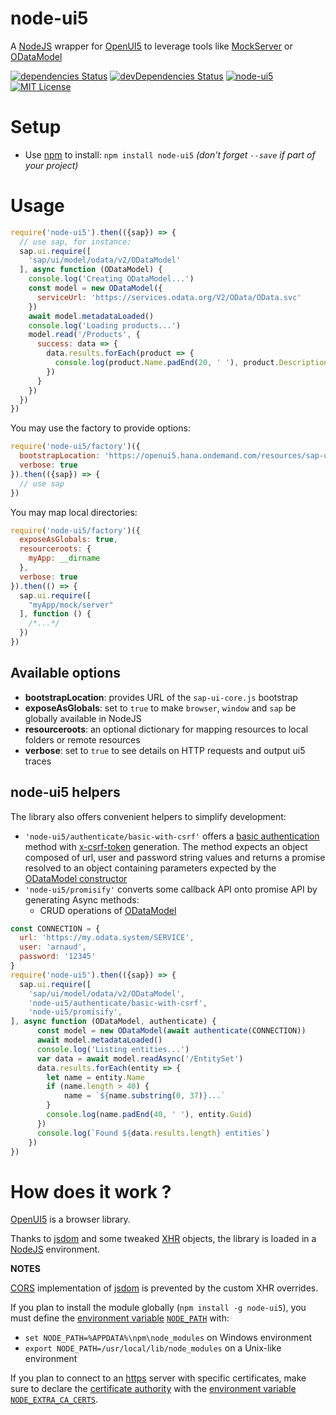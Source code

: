 # node-ui5
A [NodeJS](https://nodejs.org/) wrapper for [OpenUI5](https://openui5.org/) to leverage tools like [MockServer](https://openui5.hana.ondemand.com/#/api/sap.ui.core.util.MockServer) or [ODataModel](https://openui5.hana.ondemand.com/#/api/sap.ui.model.odata.v2.ODataModel)

[![dependencies Status](https://david-dm.org/ArnaudBuchholz/node-ui5/status.svg)](https://david-dm.org/ArnaudBuchholz/node-ui5)
[![devDependencies Status](https://david-dm.org/ArnaudBuchholz/node-ui5/dev-status.svg)](https://david-dm.org/ArnaudBuchholz/node-ui5?type=dev)
[![node-ui5](http://img.shields.io/npm/dm/node-ui5.svg)](https://www.npmjs.org/package/node-ui5)
[![MIT License](https://img.shields.io/badge/License-MIT-yellow.svg)](https://opensource.org/licenses/MIT)

# Setup

* Use [npm](https://www.npmjs.com/) to install: `npm install node-ui5` *(don't forget `--save` if part of your project)*

# Usage

```javascript
require('node-ui5').then(({sap}) => {
  // use sap, for instance:
  sap.ui.require([
    'sap/ui/model/odata/v2/ODataModel'
  ], async function (ODataModel) {
    console.log('Creating ODataModel...')
    const model = new ODataModel({
      serviceUrl: 'https://services.odata.org/V2/OData/OData.svc'
    })
    await model.metadataLoaded()
    console.log('Loading products...')
    model.read('/Products', {
      success: data => {
        data.results.forEach(product => {
          console.log(product.Name.padEnd(20, ' '), product.Description)
        })
      }
    })
  })
})
```

You may use the factory to provide options:
```javascript
require('node-ui5/factory')({
  bootstrapLocation: 'https://openui5.hana.ondemand.com/resources/sap-ui-core.js',
  verbose: true
}).then(({sap}) => {
  // use sap
})
```

You may map local directories:
```javascript
require('node-ui5/factory')({
  exposeAsGlobals: true,
  resourceroots: {
    myApp: __dirname
  },
  verbose: true
}).then(() => {
  sap.ui.require([
    "myApp/mock/server"
  ], function () {
    /*...*/
  })
})
```

## Available options

* **bootstrapLocation**: provides URL of the `sap-ui-core.js` bootstrap
* **exposeAsGlobals**: set to `true` to make `browser`, `window` and `sap` be globally available in NodeJS
* **resourceroots**: an optional dictionary for mapping resources to local folders or remote resources
* **verbose**: set to `true` to see details on HTTP requests and output ui5 traces

## node-ui5 helpers

The library also offers convenient helpers to simplify development:
* `'node-ui5/authenticate/basic-with-csrf'` offers a
[basic authentication](https://en.wikipedia.org/wiki/Basic_access_authentication) method with
[x-csrf-token](https://en.wikipedia.org/wiki/Cross-site_request_forgery) generation. The method expects an object
composed of url, user and password string values and returns a promise resolved to an object containing parameters
expected by the
[ODataModel constructor](https://openui5.hana.ondemand.com/#/api/sap.ui.model.odata.v2.ODataModel/constructor)
* `'node-ui5/promisify'` converts some callback API onto promise API by generating Async methods:
    - CRUD operations of [ODataModel](https://openui5.hana.ondemand.com/#/api/sap.ui.model.odata.v2.ODataModel)

```javascript
const CONNECTION = {
  url: 'https://my.odata.system/SERVICE',
  user: 'arnaud',
  password: '12345'
}
require('node-ui5').then(({sap}) => {
  sap.ui.require([
    'sap/ui/model/odata/v2/ODataModel',
    'node-ui5/authenticate/basic-with-csrf',
    'node-ui5/promisify',
], async function (ODataModel, authenticate) {
      const model = new ODataModel(await authenticate(CONNECTION))
      await model.metadataLoaded()
      console.log('Listing entities...')
      var data = await model.readAsync('/EntitySet')
      data.results.forEach(entity => {
        let name = entity.Name
        if (name.length > 40) {
            name = `${name.substring(0, 37)}...`
        }
        console.log(name.padEnd(40, ' '), entity.Guid)
      })
      console.log(`Found ${data.results.length} entities`)
    })
})
```

# How does it work ?

[OpenUI5](https://openui5.org/) is a browser library.

Thanks to [jsdom](https://github.com/jsdom/jsdom) and some tweaked [XHR](https://developer.mozilla.org/fr/docs/Web/API/XMLHttpRequest) objects, the library is loaded in a [NodeJS](https://nodejs.org/) environment.

**NOTES**

[CORS](https://en.wikipedia.org/wiki/Cross-origin_resource_sharing) implementation of [jsdom](https://github.com/jsdom/jsdom) is prevented by the custom XHR overrides.

If you plan to install the module globally (`npm install -g node-ui5`), you must define the
[environment variable](https://en.wikipedia.org/wiki/Environment_variable)
[`NODE_PATH`](https://nodejs.org/api/cli.html#cli_node_path_path) with:
* `set NODE_PATH=%APPDATA%\npm\node_modules` on Windows environment
* `export NODE_PATH=/usr/local/lib/node_modules` on a Unix-like environment

If you plan to connect to an [https](https://en.wikipedia.org/wiki/HTTPS) server with specific certificates,
make sure to declare the [certificate authority](https://en.wikipedia.org/wiki/Certificate_authority) with the
[environment variable](https://en.wikipedia.org/wiki/Environment_variable)
[`NODE_EXTRA_CA_CERTS`](https://nodejs.org/api/cli.html#cli_node_extra_ca_certs_file).
